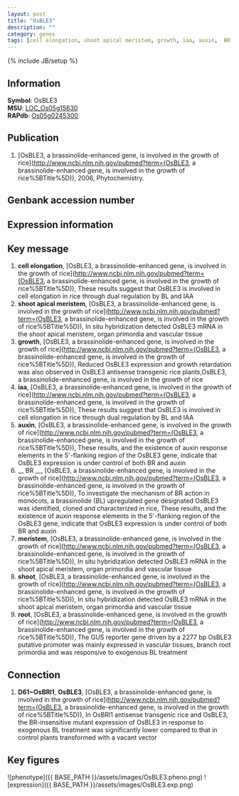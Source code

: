 ```yaml
---
layout: post
title: "OsBLE3"
description: ""
category: genes
tags: [cell elongation, shoot apical meristem, growth, iaa, auxin,  BR , meristem, shoot, root, Gene]
---
```

{% include JB/setup %}

## Information
__Symbol__: OsBLE3  
__MSU__: [LOC_Os05g15630](http://rice.plantbiology.msu.edu/cgi-bin/ORF_infopage.cgi?orf=LOC_Os05g15630)  
__RAPdb__: [Os05g0245300](http://rapdb.dna.affrc.go.jp/viewer/gbrowse_details/irgsp1?name=Os05g0245300)  

## Publication
1. [OsBLE3, a brassinolide-enhanced gene, is involved in the growth of rice](http://www.ncbi.nlm.nih.gov/pubmed?term=(OsBLE3, a brassinolide-enhanced gene, is involved in the growth of rice%5BTitle%5D)), 2006, Phytochemistry.

## Genbank accession number

## Expression information

## Key message
1. __cell elongation__, [OsBLE3, a brassinolide-enhanced gene, is involved in the growth of rice](http://www.ncbi.nlm.nih.gov/pubmed?term=(OsBLE3, a brassinolide-enhanced gene, is involved in the growth of rice%5BTitle%5D)),  These results suggest that OsBLE3 is involved in cell elongation in rice through dual regulation by BL and IAA
2. __shoot apical meristem__, [OsBLE3, a brassinolide-enhanced gene, is involved in the growth of rice](http://www.ncbi.nlm.nih.gov/pubmed?term=(OsBLE3, a brassinolide-enhanced gene, is involved in the growth of rice%5BTitle%5D)),  In situ hybridization detected OsBLE3 mRNA in the shoot apical meristem, organ primordia and vascular tissue
3. __growth__, [OsBLE3, a brassinolide-enhanced gene, is involved in the growth of rice](http://www.ncbi.nlm.nih.gov/pubmed?term=(OsBLE3, a brassinolide-enhanced gene, is involved in the growth of rice%5BTitle%5D)),  Reduced OsBLE3 expression and growth retardation was also observed in OsBLE3 antisense transgenic rice plants,OsBLE3, a brassinolide-enhanced gene, is involved in the growth of rice
4. __iaa__, [OsBLE3, a brassinolide-enhanced gene, is involved in the growth of rice](http://www.ncbi.nlm.nih.gov/pubmed?term=(OsBLE3, a brassinolide-enhanced gene, is involved in the growth of rice%5BTitle%5D)),  These results suggest that OsBLE3 is involved in cell elongation in rice through dual regulation by BL and IAA
5. __auxin__, [OsBLE3, a brassinolide-enhanced gene, is involved in the growth of rice](http://www.ncbi.nlm.nih.gov/pubmed?term=(OsBLE3, a brassinolide-enhanced gene, is involved in the growth of rice%5BTitle%5D)),  These results, and the existence of auxin response elements in the 5'-flanking region of the OsBLE3 gene, indicate that OsBLE3 expression is under control of both BR and auxin
6. __ BR __, [OsBLE3, a brassinolide-enhanced gene, is involved in the growth of rice](http://www.ncbi.nlm.nih.gov/pubmed?term=(OsBLE3, a brassinolide-enhanced gene, is involved in the growth of rice%5BTitle%5D)),  To investigate the mechanism of BR action in monocots, a brassinolide (BL) upregulated gene designated OsBLE3 was identified, cloned and characterized in rice, These results, and the existence of auxin response elements in the 5'-flanking region of the OsBLE3 gene, indicate that OsBLE3 expression is under control of both BR and auxin
7. __meristem__, [OsBLE3, a brassinolide-enhanced gene, is involved in the growth of rice](http://www.ncbi.nlm.nih.gov/pubmed?term=(OsBLE3, a brassinolide-enhanced gene, is involved in the growth of rice%5BTitle%5D)),  In situ hybridization detected OsBLE3 mRNA in the shoot apical meristem, organ primordia and vascular tissue
8. __shoot__, [OsBLE3, a brassinolide-enhanced gene, is involved in the growth of rice](http://www.ncbi.nlm.nih.gov/pubmed?term=(OsBLE3, a brassinolide-enhanced gene, is involved in the growth of rice%5BTitle%5D)),  In situ hybridization detected OsBLE3 mRNA in the shoot apical meristem, organ primordia and vascular tissue
9. __root__, [OsBLE3, a brassinolide-enhanced gene, is involved in the growth of rice](http://www.ncbi.nlm.nih.gov/pubmed?term=(OsBLE3, a brassinolide-enhanced gene, is involved in the growth of rice%5BTitle%5D)),  The GUS reporter gene driven by a 2277 bp OsBLE3 putative promoter was mainly expressed in vascular tissues, branch root primordia and was responsive to exogenous BL treatment

## Connection
1. __D61~OsBRI1__, __OsBLE3__, [OsBLE3, a brassinolide-enhanced gene, is involved in the growth of rice](http://www.ncbi.nlm.nih.gov/pubmed?term=(OsBLE3, a brassinolide-enhanced gene, is involved in the growth of rice%5BTitle%5D)),  In OsBRI1 antisense transgenic rice and OsBLE3, the BR-insensitive mutant expression of OsBLE3 in response to exogenous BL treatment was significantly lower compared to that in control plants transformed with a vacant vector

## Key figures
![phenotype]({{ BASE_PATH }}/assets/images/OsBLE3.pheno.png)
![expression]({{ BASE_PATH }}/assets/images/OsBLE3.exp.png)


